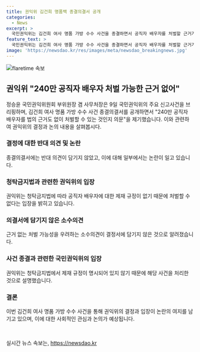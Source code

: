 ```yaml
---
title: 권익위 김건희 명품백 종결의결서 공개
categories:
  - News
excerpt: >
  국민권익위는 김건희 여사 명품 가방 수수 사건을 종결하면서 공직자 배우자를 처벌할 근거가 없다고 밝혔다. 권익위 부위원장은 청탁금지법에는 공직자 배우자에 대한 제재 규정이 없어서 처벌할 수 없다고 설명했다. 이에 대해 야당과 시민사회는 비판을 제기하고, 사건 종결에 반대한 위원들의 소수 의견이 의결서에 담기지 않은 점에 대해 논란이 일고 있다.
feature_text: >
  국민권익위는 김건희 여사 명품 가방 수수 사건을 종결하면서 공직자 배우자를 처벌할 근거가 없다고 밝혔다. 권익위 부위원장은 청탁금지법에는 공직자 배우자에 대한 제재 규정이 없어서 처벌할 수 없다고 설명했다. 이에 대해 야당과 시민사회는 비판을 제기하고, 사건 종결에 반대한 위원들의 소수 의견이 의결서에 담기지 않은 점에 대해 논란이 일고 있다.
image: 'https://newsdao.kr/res/images/meta/newsdao_breakingnews.jpg'
---
```


<p><img src="https://newsdao.kr/res/images/meta/newsdao_breakingnews.jpg" alt="flaretime 속보" /></p>

<h2 data-ke-size="size26">권익위 "240만 공직자 배우자 처벌 가능한 근거 없어"</h2>

<p data-ke-size="size16">정승윤 국민권익위원회 부위원장 겸 사무처장은 9일 국민권익위의 주요 신고사건을 브리핑하며, 김건희 여사 명품 가방 수수 사건 종결의결서를 공개하면서 "240만 공직자 배우자를 법의 근거도 없이 처벌할 수 있는 것인지 의문"을 제기했습니다. 이와 관련하여 권익위의 결정과 논의 내용을 살펴봅시다.</p>

<h3><b>결정에 대한 반대 의견 및 논란</b></h3>

<p data-ke-size="size16">종결의결서에는 반대 의견이 담기지 않았고, 이에 대해 일부에서는 논란이 일고 있습니다.</p>

<h3><b>청탁금지법과 관련한 권익위의 입장</b></h3>

<p data-ke-size="size16">권익위는 청탁금지법에 따라 공직자 배우자에 대한 제재 규정이 없기 때문에 처벌할 수 없다는 입장을 밝히고 있습니다.</p>

<h3><b>의결서에 담기지 않은 소수의견</b></h3>

<p data-ke-size="size16">근거 없는 처벌 가능성을 우려하는 소수의견이 결정서에 담기지 않은 것으로 알려졌습니다.</p>

<h3><b>사건 종결과 관련한 국민권익위의 입장</b></h3>

<p data-ke-size="size16">권익위는 청탁금지법에서 제재 규정이 명시되어 있지 않기 때문에 해당 사건을 처리한 것으로 설명했습니다.</p>

<h3><b>결론</b></h3>

<p data-ke-size="size16">이번 김건희 여사 명품 가방 수수 사건을 통해 권익위의 결정과 입장이 논란의 여지를 남기고 있으며, 이에 대한 사회적인 관심과 논의가 예상됩니다.</p>

<p data-ke-size="size16">&nbsp;</p>
실시간 뉴스 속보는, <a href="https://newsdao.kr" rel="dofollow">https://newsdao.kr</a>


